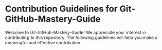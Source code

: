 # Contribution Guidelines for Git-GitHub-Mastery-Guide

Welcome to Git-GitHub-Mastery-Guide! We appreciate your interest in contributing to this repository. The following guidelines will help you make a meaningful and effective contribution.
